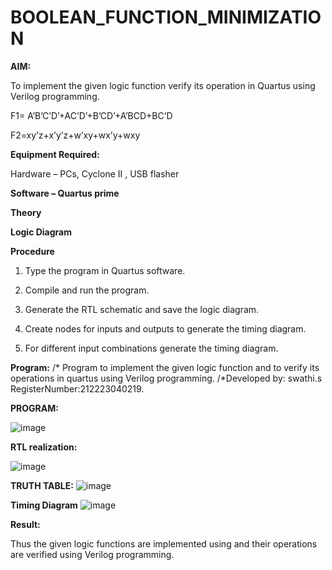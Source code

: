 # BOOLEAN_FUNCTION_MINIMIZATION

**AIM:**

To implement the given logic function verify its operation in Quartus using Verilog programming.

F1= A’B’C’D’+AC’D’+B’CD’+A’BCD+BC’D 

F2=xy’z+x’y’z+w’xy+wx’y+wxy

**Equipment Required:**

Hardware – PCs, Cyclone II , USB flasher

**Software – Quartus prime**

**Theory**

**Logic Diagram**

**Procedure**

1.	Type the program in Quartus software.

2.	Compile and run the program.

3.	Generate the RTL schematic and save the logic diagram.

4.	Create nodes for inputs and outputs to generate the timing diagram.

5.	For different input combinations generate the timing diagram.


**Program:**
/* Program to implement the given logic function and to verify its operations in quartus using Verilog programming. 
/*Developed by: swathi.s
RegisterNumber:212223040219.

**PROGRAM:**

![image](https://github.com/swathisiva212/BOOLEAN_FUNCTION_MINIMIZATION/assets/155249892/dbc7b50c-b825-4ff8-a78e-aed563e89f19)

**RTL realization:**

![image](https://github.com/swathisiva212/BOOLEAN_FUNCTION_MINIMIZATION/assets/155249892/c74bc53a-306c-44a8-b2f3-d5c0bf2b024e)



**TRUTH TABLE:**
![image](https://github.com/swathisiva212/BOOLEAN_FUNCTION_MINIMIZATION/assets/155249892/43721346-360a-4fe6-98cf-5cea3ed0ea84)


**Timing Diagram**
![image](https://github.com/swathisiva212/BOOLEAN_FUNCTION_MINIMIZATION/assets/155249892/cdcc13f2-3e77-4d53-94e9-eeee7c60b40f)

**Result:**

Thus the given logic functions are implemented using and their operations are verified using Verilog programming.

